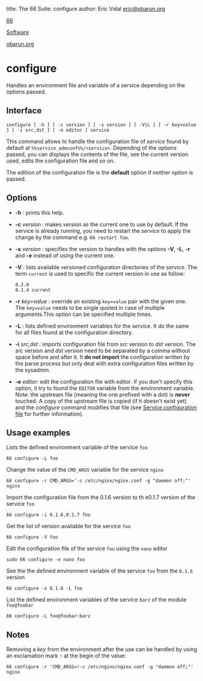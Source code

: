 title: The 66 Suite: configure
author: Eric Vidal <eric@obarun.org>

[66](index.html)

[Software](https://web.obarun.org/software)

[obarun.org](https://web.obarun.org)

# configure

Handles an environment file and variable of a service depending on the options passed.

## Interface

```
configure [ -h ] [ -c version ] [ -s version ] [ -V|L ] [ -r key=value ] [ -i src,dst ] [ -e editor ] service
```

This command allows to handle the configuration file of *service* found by default at `%%service_admconf%%/<service>`. Depending of the options passed, you can displays the contents of the file, see the current version used, edits the configuration file and so on.

The edition of the configuration file is the **default** option if neither option is passed.

## Options

- **-h** : prints this help.

- **-c** *version* : makes *version* as the current one to use by default. If the service is already running, you need to restart the *service* to apply the change by the command e.g. `66 restart foo`.

- **-s** *version* : specifies the version to handles with the options **-V**, **-L**, **-r** and **-e** instead of using the current one.

- **-V** : lists available versioned configuration directories of the *service*. The term `current` is used to specific the current version in use as follow:

    ````
    0.2.0
    0.1.4 current
    ````
- **-r** *key=value* : override an existing `key=value` pair with the given one. The `key=value` needs to be single quoted in case of multiple arguments.This option can be specified multiple times.

- **-L** : lists defined environment variables for the *service*. It do the same for all files found at the configuration directory.

- **-i** *src,dst* : imports configuration file from *src* version to *dst* version. The *src* version and *dst* version need to be separated by a comma without space before and after it. It **do not import** the configuration written by the parse process but only deal with extra configuration files written by the sysadmin.

- **-e** *editor*: edit the configuration file with *editor*. If you don't specify this option, it try to found the `EDITOR` variable from the environment variable. Note: the upstream file (meaning the one prefixed with a dot) is **never** touched. A copy of the upstream file is copied (if it doesn't exist yet) and the *configure* command  modifies that file.(see [Service configuration file](service-configuration-file.html) for further information).

## Usage examples

Lists the defined environment variable of the service `foo`
```
66 configure -L foo
```

Change the value of the `CMD_ARGS` variable for the service `nginx`
```
66 configure -r CMD_ARGS='-c /etc/nginx/nginx.conf -g "daemon off;"' nginx
```

Import the configuration file from the 0.1.6 version to th e0.1.7 version of the service `foo`
```
66 configure -i 0.1.6,0.1.7 foo
```

Get the list of version available for the service `foo`
```
66 configure -V foo
```

Edit the configuration file of the service `foo` using the `nano` editor
```
sudo 66 configure -e nano foo
```

See the the defined environment variable of the service `foo` from the `0.1.6` version
```
66 configure -s 0.1.6 -L foo
```

List the defined environment variables of the service `barz` of the module `foo@foobar`
```
66 configure -L foo@foobar:barz
```

## Notes

Removing a *key* from the environment after the use can be handled by using an exclamation mark `!` at the begin of the value:

```
66 configure -r 'CMD_ARGS=!-c /etc/nginx/nginx.conf -g "daemon off;"' nginx
```
